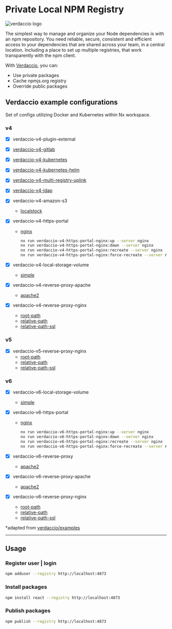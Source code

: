 # Private Local NPM Registry

![verdaccio logo](https://cdn.verdaccio.dev/readme/verdaccio@2x.png)

The simplest way to manage and organize your Node dependencies is with an npm repository. You need reliable, secure, consistent and efficient access to your dependencies that are shared across your team, in a central location. Including a place to set up multiple registries, that work transparently with the npm client.

With [Verdaccio](https://verdaccio.org/), you can:

- Use private packages
- Cache npmjs.org registry
- Override public packages

## Verdaccio example configurations

Set of configs utilizing Docker and Kubernetes within Nx workspace.

### v4

- [x] verdaccio-v4-plugin-external

- [x] [verdaccio-v4-gitlab](libs/verdaccio/v4/gitlab/src/lib/README.md)

- [x] [verdaccio-v4-kubernetes](libs/verdaccio/v4/kubernetes/src/lib/README.md)

- [x] [verdaccio-v4-kubernetes-helm](libs/verdaccio/v4/kubernetes-helm/src/lib/README.md)

- [x] [verdaccio-v4-multi-registry-uplink](libs/verdaccio/v4/multi-registry-uplink/src/lib/README.md)

- [x] [verdaccio-v4-ldap](libs/verdaccio/v4/ldap/src/lib/README.md)

- [x] verdaccio-v4-amazon-s3
  - [localstock](libs/verdaccio/v4/amazon-s3/src/localstock/README.md)

- [x] verdaccio-v4-https-portal
  - [nginx](libs/verdaccio/v4/https-portal/src/lib/nginx/README.md)

    ```bash
    nx run verdaccio-v4-https-portal-nginx:up --server nginx
    nx run verdaccio-v4-https-portal-nginx:down --server nginx
    nx run verdaccio-v4-https-portal-nginx:recreate --server nginx
    nx run verdaccio-v4-https-portal-nginx:force-recreate --server nginx
    ```

- [x] verdaccio-v4-local-storage-volume
  - [simple](libs/verdaccio/v4/local-storage-volume/src/simple/README.md)

- [x] verdaccio-v4-reverse-proxy-apache
  - [apache2](libs/verdaccio/v4/reverse-proxy-apache/src/apache2/README.md)

- [x] verdaccio-v4-reverse-proxy-nginx
  - [root-path](libs/verdaccio/v4/reverse-proxy-nginx/src/nginx/root-path/README.md)
  - [relative-path](libs/verdaccio/v4/reverse-proxy-nginx/src/nginx/relative-path/README.md)
  - [relative-path-ssl](libs/verdaccio/v4/reverse-proxy-nginx/src/nginx/relative-path-ssl/README.md)

### v5

- [x] verdaccio-v5-reverse-proxy-nginx
  - [root-path](libs/verdaccio/v5/reverse-proxy-nginx/src/nginx/root-path/README.md)
  - [relative-path](libs/verdaccio/v5/reverse-proxy-nginx/src/nginx/relative-path/README.md)
  - [relative-path-ssl](libs/verdaccio/v5/reverse-proxy-nginx/src/nginx/relative-path-ssl/README.md)

### v6

- [x] verdaccio-v6-local-storage-volume
  - [simple](libs/verdaccio/v6/local-storage-volume/src/simple/README.md)

- [x] verdaccio-v6-https-portal
  - [nginx](libs/verdaccio/v6/https-portal/src/lib/nginx/README.md)
  
    ```bash
    nx run verdaccio-v6-https-portal-nginx:up --server nginx
    nx run verdaccio-v6-https-portal-nginx:down --server nginx
    nx run verdaccio-v6-https-portal-nginx:recreate --server nginx
    nx run verdaccio-v6-https-portal-nginx:force-recreate --server nginx
    ```

- [x] verdaccio-v6-reverse-proxy
  - [apache2](libs/verdaccio/v6/reverse-proxy-apache/src/apache2/README.md)

- [x] verdaccio-v6-reverse-proxy-apache
  - [apache2](libs/verdaccio/v6/reverse-proxy-apache/src/apache2/README.md)

- [x] verdaccio-v6-reverse-proxy-nginx
  - [root-path](libs/verdaccio/v6/reverse-proxy-nginx/src/nginx/root-path/README.md)
  - [relative-path](libs/verdaccio/v6/reverse-proxy-nginx/src/nginx/relative-path/README.md)
  - [relative-path-ssl](libs/verdaccio/v6/reverse-proxy-nginx/src/nginx/relative-path-ssl/README.md)

*adapted from [verdaccio/examples](https://github.com/verdaccio/verdaccio/tree/master/docker-examples)

---

## Usage

### Register user | login

```bash
npm adduser --registry http://localhost:4873
```

### Install packages

```bash
npm install react --registry http://localhost:4873
```

### Publish packages

```bash
npm publish --registry http://localhost:4873
```
